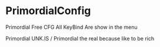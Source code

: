 # PrimordialConfig
Primordial Free CFG
All KeyBind Are show in the menu

Primordial UNK.IS / Primordial the real because like to be rich
